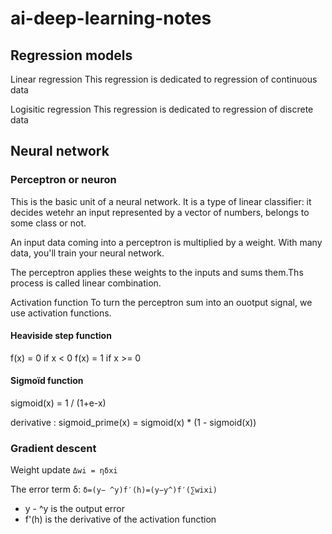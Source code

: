 # ai-deep-learning-notes

## Regression models

Linear regression
This regression is dedicated to regression of continuous data

Logisitic regression
This regression is dedicated to regression of discrete data

## Neural network

### Perceptron or neuron
This is the basic unit of a neural network.
It is a type of linear classifier: it decides wetehr an input represented by a vector of numbers, belongs to some class or not.

An input data coming into a perceptron is multiplied by a weight.
With many data, you'll train your neural network.

The perceptron applies these weights to the inputs and sums them.Ths process is called linear combination.

Activation function
To turn the perceptron sum into an ouotput signal, we use activation functions.

#### Heaviside step function
f(x) = 0 if x < 0
f(x) = 1 if x >= 0

#### Sigmoïd function
sigmoid(x) = 1 / (1+e-x)

derivative : 
sigmoid_prime(x) = sigmoid(x) * (1 - sigmoid(x))

### Gradient descent

Weight update
```Δwi = ηδxi``` 

The error term δ:
```δ=(y− ^y)f′(h)=(y−y^)f′(∑wixi)```
- y - ^y is the output error
- f'(h) is the derivative of the activation function
